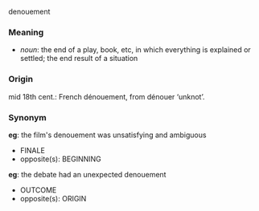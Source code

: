 denouement
### Meaning
+ _noun_: the end of a play, book, etc, in which everything is explained or settled; the end result of a situation

### Origin

mid 18th cent.: French dénouement, from dénouer ‘unknot’.

### Synonym

__eg__: the film's denouement was unsatisfying and ambiguous

+ FINALE
+ opposite(s): BEGINNING

__eg__: the debate had an unexpected denouement

+ OUTCOME
+ opposite(s): ORIGIN


